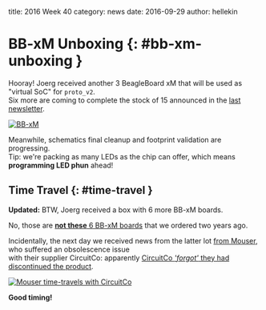 title:    2016 Week 40
category: news
date:     2016-09-29
author:   hellekin

# BB-xM Unboxing {: #bb-xm-unboxing }

Hooray!  Joerg received another 3 BeagleBoard xM that will be used as
"virtual SoC" for `proto_v2`.  
Six more are coming to complete the stock of 15 announced in the [last
newsletter](https://neo900.org/news/neo900-update-2016-09-22).

[![BB-xM](/static/misc/20160923_BB-xM.jpg)](http://maemo.cloud-7.de/share-service/20160923_009.jpg)

Meanwhile, schematics final cleanup and footprint validation are
progressing.  
Tip: we're packing as many LEDs as the chip can offer, which means
**programming LED phun** ahead!

## Time Travel {: #time-travel }

**Updated:** BTW, Joerg received a box with 6 more BB-xM boards.

No, those are [**not these** 6 BB-xM boards][B] that we ordered two
years ago.

Incidentally, the next day we received news from the latter lot [from
Mouser][M], who suffered an obsolescence issue  
with their supplier CircuitCo: apparently [CircuitCo _'forgot'_ they
had discontinued the product][C].

[![Mouser time-travels with CircuitCo](/static/misc/20160930_BB-xM.jpg)](http://wstaw.org/m/2016/09/30/plasma-desktopox2309.png)

**Good timing!**

[B]: https://talk.maemo.org/showthread.php?p=1472333&amp;highlight=beagleboard-xm#post1472333
[M]: http://www.mouser.de/ProductDetail/BeagleBoard-by-CircuitCo/BeagleBoard-xM/?qs=yQBzGl4AVf5sFnRYEBrUwg%3d%3d
[C]: http://circuitco.com/index.php/products/59-beagleboard-xm